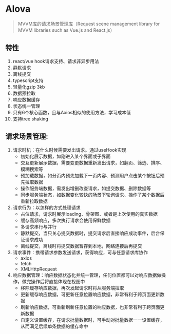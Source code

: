 # Alova

> MVVM库的请求场景管理库（Request scene management library for MVVM libraries such as Vue.js and React.js）

## 特性
1. react/vue hook请求支持、请求非异步用法
2. 静默请求
3. 离线提交
4. typescript支持
5. 轻量化gzip 3kb
6. 数据预拉取
7. 响应数据缓存
8. 状态统一管理
9. 只有6个核心函数，且与Axios相似的使用方法，学习成本低
10. 支持tree shaking

## 请求场景管理: 
1. 请求时机：在什么时候需要发出请求。通过useHook实现
    - 初始化展示数据，如刚进入某个界面或子界面
    - 交互更新展示数据，需要变更数据重新发出请求，如翻页、筛选、排序、模糊搜索等
    - 预加载数据，如分页内预先加载下一页内容、预测用户点击某个按钮后预先拉取数据
    - 操作服务端数据，需发出增删改查请求，如提交数据、删除数据等
    - 同步服务端状态，如数据变化较快的场景下轮询请求、操作了某个数据后重新拉取数据
2. 请求行为：以怎样的方式处理请求
    - 占位请求，请求时展示loading、骨架图、或者是上次使用的真实数据
    - 缓存高频响应，多次执行请求会使用保鲜数据
    - 多请求串行与并行
    - 静默提交，当只关心提交数据时，提交请求后直接响应成功事件，后台保证请求成功
    - 离线提交，离线时将提交数据暂存到本地，网络连接后再提交
3. 请求事件：携带请求参数发送请求，获得响应，可与任意请求库协作
    - axios
    - fetch
    - XMLHttpRequest
4. 响应数据管理：响应数据状态化并统一管理，任何位置都可以对响应数据做操作，做完操作后将直接体现在视图中
    - 移除缓存响应数据，再次发起请求时将从服务端拉取
    - 更新缓存响应数据，可更新任意位置响应数据，非常有利于跨页面更新数据
    - 刷新响应数据，可重新刷新任意位置的响应数据，也非常有利于跨页面更新数据
    - 自定义设置缓存，在请求批量数据时，可手动对批量数据一一设置缓存，从而满足后续单条数据的缓存命中